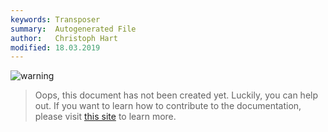 ```yaml
---
keywords: Transposer
summary:  Autogenerated File
author:   Christoph Hart
modified: 18.03.2019
---
```

  
![warning](/images/icon_warning:64px)  
> Oops, this document has not been created yet. Luckily, you can help out. If you want to learn how to contribute to the documentation, please visit [this site](/glossary/contributing) to learn more.  
